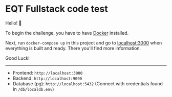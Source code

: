 # EQT Fullstack code test

Hello! :wave:

To begin the challenge, you have to have [Docker](https://docker.com) installed.

Next, run `docker-compose up` in this project and go to
[localhost:3000](http://localhost:3000) when everything is built and ready.
There you'll find more information.

Good Luck!

---
- Frontend: `http://localhost:3000`
- Backend: `http://localhost:9090`
- Database (pg): `http://localhost:5432` (Connect with credentials found in `/db/localdb.env`)